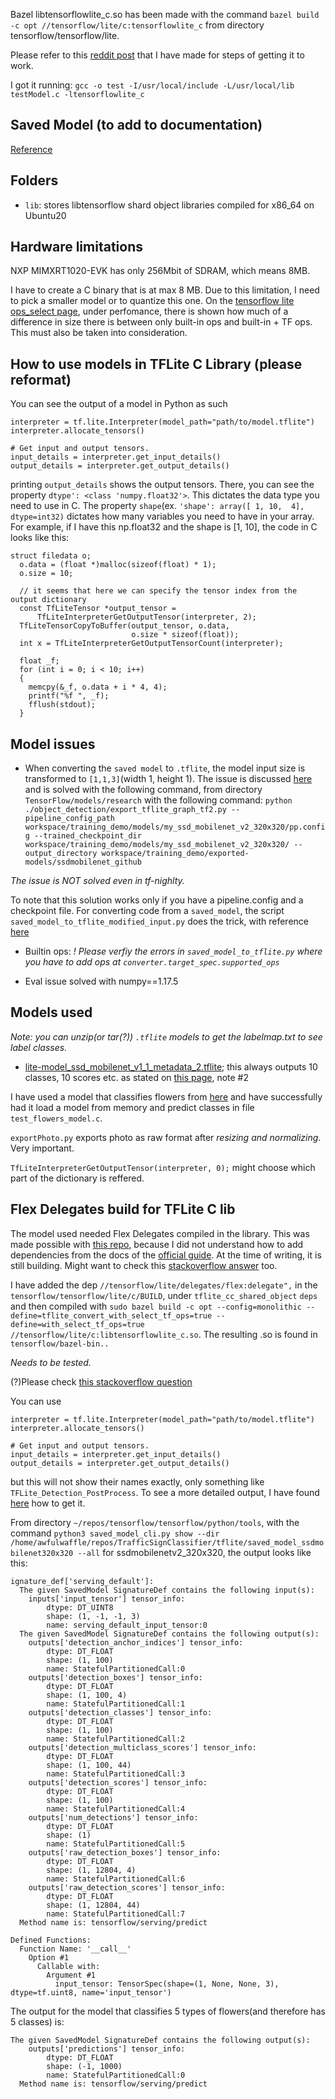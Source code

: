 Bazel libtensorflowlite_c.so has been made with the command
`bazel build -c opt //tensorflow/lite/c:tensorflowlite_c` from directory
tensorflow/tensorflow/lite.

Please refer to this [reddit
post](https://www.reddit.com/r/linuxquestions/comments/mw0a3f/need_help_with_linking_c_libraries/)
that I have made for steps of getting it to work.

I got it running: `gcc -o test -I/usr/local/include -L/usr/local/lib
testModel.c -ltensorflowlite_c`

## Saved Model (to add to documentation)

[Reference](https://www.tensorflow.org/guide/saved_model)

## Folders

- `lib`: stores libtensorflow shard object libraries compiled for x86_64 on
  Ubuntu20

## Hardware limitations

NXP MIMXRT1020-EVK has only 256Mbit of SDRAM, which means 8MB.

I have to create a C binary that is at max 8 MB. Due to this 
limitation, I need to pick a smaller model or to quantize this one.
On the [tensorflow lite ops_select
page](https://www.tensorflow.org/lite/guide/ops_select#c),
under perfomance, there is shown how much of a difference in size there
is between only built-in ops and built-in + TF ops. This must
also be taken into consideration.

## How to use models in TFLite C Library (please reformat)

You can see the output of a model in Python as such
```
interpreter = tf.lite.Interpreter(model_path="path/to/model.tflite")
interpreter.allocate_tensors()

# Get input and output tensors.
input_details = interpreter.get_input_details()
output_details = interpreter.get_output_details()
```
printing `output_details` shows the output tensors. There, you can
see the property `dtype': <class 'numpy.float32'>`. This dictates
the data type you need to use in C. The property `shape`(ex. `'shape':
array([ 1, 10,  4], dtype=int32)` dictates how many variables you need
to have in your array. For example, if I have this np.float32 and the
shape is [1, 10], the code in C looks like this: 
```
struct filedata o;
  o.data = (float *)malloc(sizeof(float) * 1); 
  o.size = 10;                                

  // it seems that here we can specify the tensor index from the output dictionary
  const TfLiteTensor *output_tensor =
      TfLiteInterpreterGetOutputTensor(interpreter, 2);
  TfLiteTensorCopyToBuffer(output_tensor, o.data,
                           o.size * sizeof(float));
  int x = TfLiteInterpreterGetOutputTensorCount(interpreter);

  float _f;
  for (int i = 0; i < 10; i++)
  {
    memcpy(&_f, o.data + i * 4, 4);
    printf("%f ", _f);
    fflush(stdout);
  }
```

## Model issues

- When converting the `saved model` to `.tflite`, the model input size
  is transformed to `[1,1,3]`(width 1, height 1). The issue is discussed
[here](https://github.com/tensorflow/tensorflow/issues/42153#issuecomment-767493489) and is
solved with the following command, from directory
`TensorFlow/models/research` with the following command:
`python ./object_detection/export_tflite_graph_tf2.py --pipeline_config_path workspace/training_demo/models/my_ssd_mobilenet_v2_320x320/pp.config --trained_checkpoint_dir workspace/training_demo/models/my_ssd_mobilenet_v2_320x320/ --output_directory workspace/training_demo/exported-models/ssdmobilenet_github`  

*The issue is NOT solved even in tf-nighlty.*

To note that this solution works only if you have a pipeline.config and
a checkpoint file. For converting code from a `saved_model`, the script 
`saved_model_to_tflite_modified_input.py` does the trick, with reference
[here](https://github.com/tensorflow/tensorflow/issues/30180#issuecomment-505959220)

- Builtin ops: *! Please verfiy the errors in `saved_model_to_tflite.py`
  where you have to add ops at `converter.target_spec.supported_ops`*

- Eval  issue solved with numpy==1.17.5

## Models used

*Note: you can unzip(or tar(?)) `.tflite` models to get the labelmap.txt
to see label classes.*

- [lite-model_ssd_mobilenet_v1_1_metadata_2.tflite](https://tfhub.dev/tensorflow/lite-model/ssd_mobilenet_v1/1/metadata/2); 
this always outputs 10 classes, 10 scores etc. as stated on [this
page](https://www.tensorflow.org/lite/examples/object_detection/overview#output_signature),
note #2

I have used a model that classifies flowers from
[here](https://www.tensorflow.org/hub/tutorials/tf2_image_retraining)
and have successfully had it load a model from memory and predict
classes in file `test_flowers_model.c`.

`exportPhoto.py` exports photo as raw format after *resizing and normalizing*. Very important.

`TfLiteInterpreterGetOutputTensor(interpreter, 0);` might choose which part of the dictionary is reffered.

## Flex Delegates build for TFLite C lib

The model used needed Flex Delegates compiled in the library. This was
made possible with
[this repo](https://github.com/PINTO0309/TensorflowLite-flexdelegate),
because I did not understand how to add dependencies from the docs of
the [official
guide](https://www.tensorflow.org/lite/guide/ops_select#c). At the time
of writing, it is still building. Might want to check this 
[stackoverflow
answer](https://stackoverflow.com/questions/58623937/how-to-build-tensorflow-lite-with-select-tensorflow-ops-for-x86-64-systems)
too.

I have added the dep `//tensorflow/lite/delegates/flex:delegate",` in
the `tensorflow/tensorflow/lite/c/BUILD`, under
`tflite_cc_shared_object` `deps` and then compiled with
`sudo bazel build -c opt --config=monolithic
--define=tflite_convert_with_select_tf_ops=true
--define=with_select_tf_ops=true
//tensorflow/lite/c:libtensorflowlite_c.so`. The resulting .so
is found in `tensorflow/bazel-bin..`

*Needs to be tested.*

(?)Please check [this stackoverflow
question](https://stackoverflow.com/questions/65650859/converting-pretrained-model-from-tfhub-to-tflite)

You can use 
```
interpreter = tf.lite.Interpreter(model_path="path/to/model.tflite")
interpreter.allocate_tensors()

# Get input and output tensors.
input_details = interpreter.get_input_details()
output_details = interpreter.get_output_details()
```
but this will not show their names exactly, only something like
`TFLite_Detection_PostProcess`. To see a more detailed output, I have found [here](https://www.programmersought.com/article/284366009/)
how to get it.

From directory `~/repos/tensorflow/tensorflow/python/tools`, with the command `python3 saved_model_cli.py show --dir
/home/awfulwaffle/repos/TrafficSignClassifier/tflite/saved_model_ssdmobilenet320x320
--all` for ssdmobilenetv2_320x320, the output looks like this: 
```
ignature_def['serving_default']:
  The given SavedModel SignatureDef contains the following input(s):
    inputs['input_tensor'] tensor_info:
        dtype: DT_UINT8
        shape: (1, -1, -1, 3)
        name: serving_default_input_tensor:0
  The given SavedModel SignatureDef contains the following output(s):
    outputs['detection_anchor_indices'] tensor_info:
        dtype: DT_FLOAT
        shape: (1, 100)
        name: StatefulPartitionedCall:0
    outputs['detection_boxes'] tensor_info:
        dtype: DT_FLOAT
        shape: (1, 100, 4)
        name: StatefulPartitionedCall:1
    outputs['detection_classes'] tensor_info:
        dtype: DT_FLOAT
        shape: (1, 100)
        name: StatefulPartitionedCall:2
    outputs['detection_multiclass_scores'] tensor_info:
        dtype: DT_FLOAT
        shape: (1, 100, 44)
        name: StatefulPartitionedCall:3
    outputs['detection_scores'] tensor_info:
        dtype: DT_FLOAT
        shape: (1, 100)
        name: StatefulPartitionedCall:4
    outputs['num_detections'] tensor_info:
        dtype: DT_FLOAT
        shape: (1)
        name: StatefulPartitionedCall:5
    outputs['raw_detection_boxes'] tensor_info:
        dtype: DT_FLOAT
        shape: (1, 12804, 4)
        name: StatefulPartitionedCall:6
    outputs['raw_detection_scores'] tensor_info:
        dtype: DT_FLOAT
        shape: (1, 12804, 44)
        name: StatefulPartitionedCall:7
  Method name is: tensorflow/serving/predict

Defined Functions:
  Function Name: '__call__'
    Option #1
      Callable with:
        Argument #1
          input_tensor: TensorSpec(shape=(1, None, None, 3), dtype=tf.uint8, name='input_tensor')
```

The output for the model that classifies 5 types of flowers(and
therefore has 5 classes) is:
```
The given SavedModel SignatureDef contains the following output(s):
    outputs['predictions'] tensor_info:
        dtype: DT_FLOAT
        shape: (-1, 1000)
        name: StatefulPartitionedCall:0
  Method name is: tensorflow/serving/predict
```
